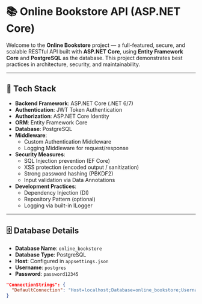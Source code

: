 # 📚 Online Bookstore API (ASP.NET Core)

Welcome to the **Online Bookstore** project — a full-featured, secure, and scalable RESTful API built with **ASP.NET Core**, using **Entity Framework Core** and **PostgreSQL** as the database. This project demonstrates best practices in architecture, security, and maintainability.

---

## 🔧 Tech Stack

- **Backend Framework**: ASP.NET Core (.NET 6/7)
- **Authentication**: JWT Token Authentication
- **Authorization**: ASP.NET Core Identity
- **ORM**: Entity Framework Core
- **Database**: PostgreSQL
- **Middleware**:
  - Custom Authentication Middleware
  - Logging Middleware for request/response
- **Security Measures**:
  - SQL Injection prevention (EF Core)
  - XSS protection (encoded output / sanitization)
  - Strong password hashing (PBKDF2)
  - Input validation via Data Annotations
- **Development Practices**:
  - Dependency Injection (DI)
  - Repository Pattern (optional)
  - Logging via built-in ILogger

---

## 🗄️ Database Details

- **Database Name**: `online_bookstore`
- **Database Type**: PostgreSQL
- **Host**: Configured in `appsettings.json`
- **Username**: `postgres`
- **Password**: `password12345`

```json
"ConnectionStrings": {
  "DefaultConnection": "Host=localhost;Database=online_bookstore;Username=postgres;Password=password12345"
}
